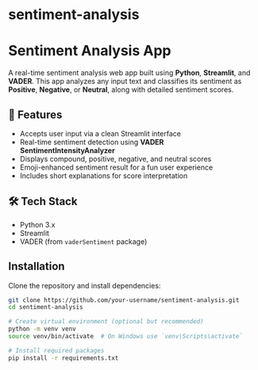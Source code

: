 # sentiment-analysis

# Sentiment Analysis App

A real-time sentiment analysis web app built using **Python**, **Streamlit**, and **VADER**. This app analyzes any input text and classifies its sentiment as **Positive**, **Negative**, or **Neutral**, along with detailed sentiment scores.

## 🚀 Features

- Accepts user input via a clean Streamlit interface
- Real-time sentiment detection using **VADER SentimentIntensityAnalyzer**
- Displays compound, positive, negative, and neutral scores
- Emoji-enhanced sentiment result for a fun user experience
- Includes short explanations for score interpretation

## 🛠️ Tech Stack

- Python 3.x
- Streamlit
- VADER (from `vaderSentiment` package)

## Installation

Clone the repository and install dependencies:

```bash
git clone https://github.com/your-username/sentiment-analysis.git
cd sentiment-analysis

# Create virtual environment (optional but recommended)
python -m venv venv
source venv/bin/activate  # On Windows use `venv\Scripts\activate`

# Install required packages
pip install -r requirements.txt

